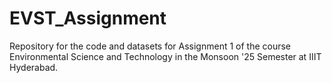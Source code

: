# EVST_Assignment
Repository for the code and datasets for Assignment 1 of the course Environmental Science and Technology in the Monsoon '25 Semester at IIIT Hyderabad.
